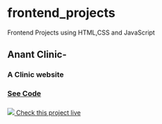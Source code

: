 # frontend_projects
Frontend Projects using HTML,CSS and JavaScript

## Anant Clinic- 
### A Clinic website

### <a href="anantclinic">See Code</a>
### <a href="https://tush-tr.github.io/frontend_projects/anantclinic/">
<img src="anantclinic/preview.gif">
Check this project live 
</a>
